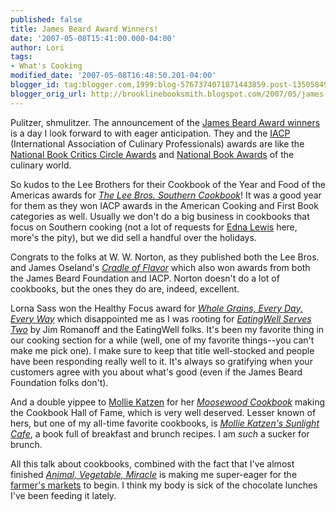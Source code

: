 ```yaml
---
published: false
title: James Beard Award Winners!
date: '2007-05-08T15:41:00.000-04:00'
author: Lori
tags:
- What's Cooking
modified_date: '2007-05-08T16:48:50.201-04:00'
blogger_id: tag:blogger.com,1999:blog-5767374071871443859.post-1350584912572905179
blogger_orig_url: http://brooklinebooksmith.blogspot.com/2007/05/james-beard-award-winners.html
---
```

Pulitzer, shmulitzer. The announcement of the [James Beard Award winners](http://www.jamesbeard.org/awards/awards.php?year=2007&category=1) is a day I look forward to with eager anticipation. They and the [IACP](http://www.iacp.com/) (International Association of Culinary Professionals) awards are like the [National Book Critics Circle Awards](http://www.bookcritics.org/?go=awards) and [National Book Awards](http://www.nationalbook.org/nba.html) of the culinary world.

So kudos to the Lee Brothers for their Cookbook of the Year and Food of the Americas awards for _[The Lee Bros. Southern Cookbook](http://brookline.booksense.com/NASApp/store/Search;jsessionid=abc-LGBwUFDdb-8NNzTjr)_! It was a good year for them as they won IACP awards in the American Cooking and First Book categories as well. Usually we don't do a big business in cookbooks that focus on Southern cooking (not a lot of requests for [Edna Lewis](http://www.epicurious.com/features/chefs/lewis) here, more's the pity), but we did sell a handful over the holidays.

Congrats to the folks at W. W. Norton, as they published both the Lee Bros. and James Oseland's [_Cradle of Flavor_](http://brookline.booksense.com/NASApp/store/Search?s=results&initiate=yes&ks=q&qsselect=KQ&title=&author=&qstext=cradle+of+flavor) which also won awards from both the James Beard Foundation and IACP. Norton doesn't do a lot of cookbooks, but the ones they do are, indeed, excellent.

Lorna Sass won the Healthy Focus award for [_Whole Grains, Every Day, Every Way_](http://brookline.booksense.com/NASApp/store/Search?s=results&initiate=yes&ks=q&qsselect=KQ&title=&author=&qstext=whole+grains+every+day) which disappointed me as I was rooting for [_EatingWell Serves Two_](http://brookline.booksense.com/NASApp/store/Search?s=results&initiate=yes&ks=q&qsselect=KQ&title=&author=&qstext=eatingwell+serves+two) by Jim Romanoff and the EatingWell folks. It's been my favorite thing in our cooking section for a while (well, one of my favorite things--you can't make me pick one). I make sure to keep that title well-stocked and people have been responding really well to it. It's always so gratifying when your customers agree with you about what's good (even if the James Beard Foundation folks don't).

And a double yippee to [Mollie Katzen](http://www.molliekatzen.com/) for her [_Moosewood Cookbook_](http://brookline.booksense.com/NASApp/store/Product?s=showproduct&isbn=9781580081306) making the Cookbook Hall of Fame, which is very well deserved. Lesser known of hers, but one of my all-time favorite cookbooks, is _[Mollie Katzen's Sunlight Cafe](http://brookline.booksense.com/NASApp/store/Search?s=results&initiate=yes&ks=q&qsselect=KQ&title=&author=&qstext=sunlight+cafe)_, a book full of breakfast and brunch recipes. I am _such_ a sucker for brunch.

All this talk about cookbooks, combined with the fact that I've almost finished _[Animal, Vegetable, Miracle](http://brookline.booksense.com/NASApp/store/Product?s=showproduct&isbn=9780060852559)_ is making me super-eager for the [farmer's markets](http://www.ams.usda.gov/farmersmarkets/map.htm) to begin. I think my body is sick of the chocolate lunches I've been feeding it lately.